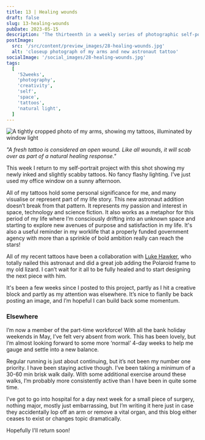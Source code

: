 ```yaml
---
title: 13 | Healing wounds
draft: false
slug: 13-healing-wounds
pubDate: 2023-05-15
description: 'The thirteenth in a weekly series of photographic self-portraits of Stuart Mackenzie. In this weeks photo I show off my new tattoos, which are at the start of a healing process'
postImage:
  src: '/src/content/preview_images/28-healing-wounds.jpg'
  alt: 'closeup photograph of my arms and new astronaut tattoo'
socialImage: '/social_images/28-healing-wounds.jpg'
tags:
  [
    '52weeks',
    'photography',
    'creativity',
    'self',
    'space',
    'tattoos',
    'natural light',
  ]
---
```


![A tightly cropped photo of my arms, showing my tattoos, illuminated by window light](../post_images/52weeks/52_2023_13_FULL.jpg)

_"A fresh tattoo is considered an open wound. Like all wounds, it will scab over as part of a natural healing response."_

This week I return to my self-portrait project with this shot showing my newly inked and slightly scabby tattoos. No fancy flashy lighting. I’ve just used my office window on a sunny afternoon.

All of my tattoos hold some personal significance for me, and many visualise or represent part of my life story. This new astronaut addition doesn’t break from that pattern. It represents my passion and interest in space, technology and science fiction. It also works as a metaphor for this period of my life where I’m consciously drifting into an unknown space and starting to explore new avenues of purpose and satisfaction in my life. It's also a useful reminder in my worklife that a properly funded government agency with more than a sprinkle of bold ambition really can reach the stars!

All of my recent tattoos have been a collaboration with [Luke Hawker](https://www.instagram.com/hawkertattoo/), who totally nailed this astronaut and did a great job adding the Polaroid frame to my old lizard. I can’t wait for it all to be fully healed and to start designing the next piece with him.

It's been a few weeks since I posted to this project, partly as I hit a creative block and partly as my attention was elsewhere. It’s nice to fianlly be back posting an image, and I’m hopeful I can build back some momentum.

### Elsewhere

I’m now a member of the part-time workforce! With all the bank holiday weekends in May, I’ve felt very absent from work. This has been lovely, but I’m almost looking forward to some more ‘normal’ 4-day weeks to help me gauge and settle into a new balance.

Regular running is just about continuing, but it’s not been my number one priority. I have been staying active though. I’ve been taking a minimum of a 30-60 min brisk walk daily. With some additional exercise around these walks, I’m probably more consistently active than I have been in quite some time.

I’ve got to go into hospital for a day next week for a small piece of surgery, nothing major, mostly just embarrassing, but I’m writing it here just in case they accidentally lop off an arm or remove a vital organ, and this blog either ceases to exist or changes topic dramatically.

Hopefully I'll return soon!
